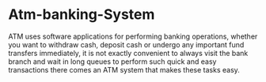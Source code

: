 # Atm-banking-System
ATM uses software applications for performing banking operations, whether you want to withdraw cash, deposit cash or undergo any important fund transfers immediately, it is not exactly convenient to always visit the bank branch and wait in long queues to perform such quick and easy transactions there comes an ATM system that makes these tasks easy.
